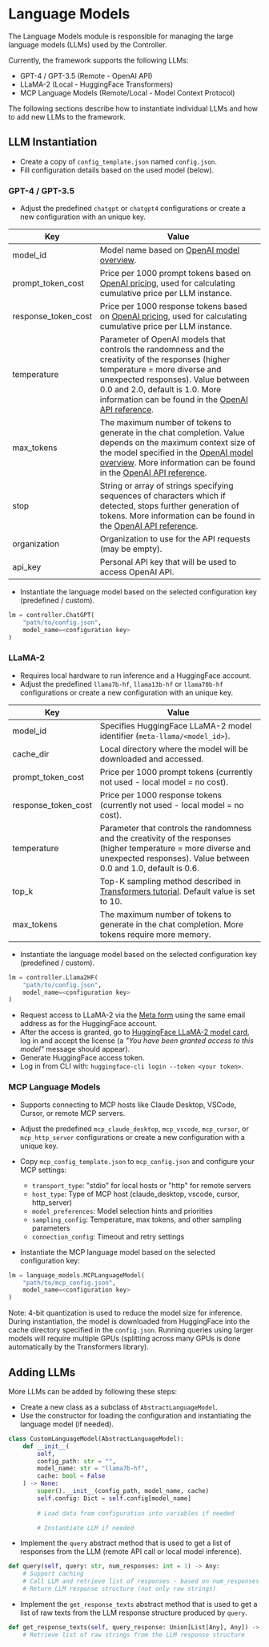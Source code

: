# Language Models

The Language Models module is responsible for managing the large language models (LLMs) used by the Controller.

Currently, the framework supports the following LLMs:
- GPT-4 / GPT-3.5 (Remote - OpenAI API)
- LLaMA-2 (Local - HuggingFace Transformers)
- MCP Language Models (Remote/Local - Model Context Protocol)

The following sections describe how to instantiate individual LLMs and how to add new LLMs to the framework.

## LLM Instantiation
- Create a copy of `config_template.json` named `config.json`.
- Fill configuration details based on the used model (below).

### GPT-4 / GPT-3.5
- Adjust the predefined `chatgpt` or `chatgpt4` configurations or create a new configuration with an unique key.

| Key                 | Value                                                                                                                                                                                                                                                                                                                                                               |
|---------------------|---------------------------------------------------------------------------------------------------------------------------------------------------------------------------------------------------------------------------------------------------------------------------------------------------------------------------------------------------------------------|
| model_id            | Model name based on [OpenAI model overview](https://platform.openai.com/docs/models/overview).                                                                                                                                                                                                                                                                      |
| prompt_token_cost   | Price per 1000 prompt tokens based on [OpenAI pricing](https://openai.com/pricing), used for calculating cumulative price per LLM instance.                                                                                                                                                                                                                         |
| response_token_cost | Price per 1000 response tokens based on [OpenAI pricing](https://openai.com/pricing), used for calculating cumulative price per LLM instance.                                                                                                                                                                                                                       |
| temperature         | Parameter of OpenAI models that controls the randomness and the creativity of the responses (higher temperature = more diverse and unexpected responses). Value between 0.0 and 2.0, default is 1.0. More information can be found in the [OpenAI API reference](https://platform.openai.com/docs/api-reference/completions/create#completions/create-temperature).     |
| max_tokens          | The maximum number of tokens to generate in the chat completion. Value depends on the maximum context size of the model specified in the [OpenAI model overview](https://platform.openai.com/docs/models/overview). More information can be found in the [OpenAI API reference](https://platform.openai.com/docs/api-reference/chat/create#chat/create-max_tokens). |
| stop                | String or array of strings specifying sequences of characters which if detected, stops further generation of tokens. More information can be found in the [OpenAI API reference](https://platform.openai.com/docs/api-reference/chat/create#chat/create-stop).                                                                                                       |
| organization        | Organization to use for the API requests (may be empty).                                                                                                                                                                                                                                                                                                            |
| api_key             | Personal API key that will be used to access OpenAI API.                                                                                                                                                                                                                                                                                                            |

- Instantiate the language model based on the selected configuration key (predefined / custom).
```python
lm = controller.ChatGPT(
    "path/to/config.json", 
    model_name=<configuration key>
)
```

### LLaMA-2
- Requires local hardware to run inference and a HuggingFace account.
- Adjust the predefined `llama7b-hf`, `llama13b-hf` or `llama70b-hf` configurations or create a new configuration with an unique key.

| Key                 | Value                                                                                                                                                                           |
|---------------------|---------------------------------------------------------------------------------------------------------------------------------------------------------------------------------|
| model_id            | Specifies HuggingFace LLaMA-2 model identifier (`meta-llama/<model_id>`).                                                                                                       |
| cache_dir           | Local directory where the model will be downloaded and accessed.                                                                                                                    |
| prompt_token_cost   | Price per 1000 prompt tokens (currently not used - local model = no cost).                                                                                                      |
| response_token_cost | Price per 1000 response tokens (currently not used - local model = no cost).                                                                                                    |
| temperature         | Parameter that controls the randomness and the creativity of the responses (higher temperature = more diverse and unexpected responses). Value between 0.0 and 1.0, default is 0.6. |
| top_k               | Top-K sampling method described in [Transformers tutorial](https://huggingface.co/blog/how-to-generate). Default value is set to 10.                                            |
| max_tokens          | The maximum number of tokens to generate in the chat completion. More tokens require more memory.                                                                               |

- Instantiate the language model based on the selected configuration key (predefined / custom).
```python
lm = controller.Llama2HF(
    "path/to/config.json", 
    model_name=<configuration key>
)
```
- Request access to LLaMA-2 via the [Meta form](https://ai.meta.com/resources/models-and-libraries/llama-downloads/) using the same email address as for the HuggingFace account.
- After the access is granted, go to [HuggingFace LLaMA-2 model card](https://huggingface.co/meta-llama/Llama-2-7b-chat-hf), log in and accept the license (a _"You have been granted access to this model"_ message should appear).
- Generate HuggingFace access token.
- Log in from CLI with: `huggingface-cli login --token <your token>`.

### MCP Language Models
- Supports connecting to MCP hosts like Claude Desktop, VSCode, Cursor, or remote MCP servers.
- Adjust the predefined `mcp_claude_desktop`, `mcp_vscode`, `mcp_cursor`, or `mcp_http_server` configurations or create a new configuration with a unique key.
- Copy `mcp_config_template.json` to `mcp_config.json` and configure your MCP settings:
  - `transport_type`: "stdio" for local hosts or "http" for remote servers
  - `host_type`: Type of MCP host (claude_desktop, vscode, cursor, http_server)
  - `model_preferences`: Model selection hints and priorities
  - `sampling_config`: Temperature, max tokens, and other sampling parameters
  - `connection_config`: Timeout and retry settings

- Instantiate the MCP language model based on the selected configuration key:
```python
lm = language_models.MCPLanguageModel(
    "path/to/mcp_config.json",
    model_name=<configuration key>
)
```

Note: 4-bit quantization is used to reduce the model size for inference. During instantiation, the model is downloaded from HuggingFace into the cache directory specified in the `config.json`. Running queries using larger models will require multiple GPUs (splitting across many GPUs is done automatically by the Transformers library).

## Adding LLMs
More LLMs can be added by following these steps:
- Create a new class as a subclass of `AbstractLanguageModel`.
- Use the constructor for loading the configuration and instantiating the language model (if needed).
```python
class CustomLanguageModel(AbstractLanguageModel):
    def __init__(
        self,
        config_path: str = "",
        model_name: str = "llama7b-hf",
        cache: bool = False
    ) -> None:
        super().__init__(config_path, model_name, cache)
        self.config: Dict = self.config[model_name]
        
        # Load data from configuration into variables if needed

        # Instantiate LLM if needed
```
- Implement the `query` abstract method that is used to get a list of responses from the LLM (remote API call or local model inference).
```python
def query(self, query: str, num_responses: int = 1) -> Any:
    # Support caching 
    # Call LLM and retrieve list of responses - based on num_responses    
    # Return LLM response structure (not only raw strings)    
```
- Implement the `get_response_texts` abstract method that is used to get a list of raw texts from the LLM response structure produced by `query`.
```python
def get_response_texts(self, query_response: Union[List[Any], Any]) -> List[str]:
    # Retrieve list of raw strings from the LLM response structure    
```
